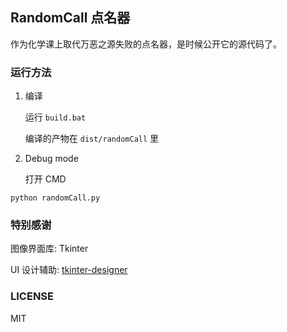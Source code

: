 ## RandomCall 点名器
作为化学课上取代万恶之源失败的点名器，是时候公开它的源代码了。

### 运行方法
1. 编译

    运行 `build.bat`

    编译的产物在 `dist/randomCall` 里

2.  Debug mode

    打开 CMD
```
python randomCall.py
```

### 特别感谢
图像界面库: Tkinter

UI 设计辅助: [tkinter-designer][1]

### LICENSE
MIT

[1]:    https://github.com/cdhigh/tkinter-designer

